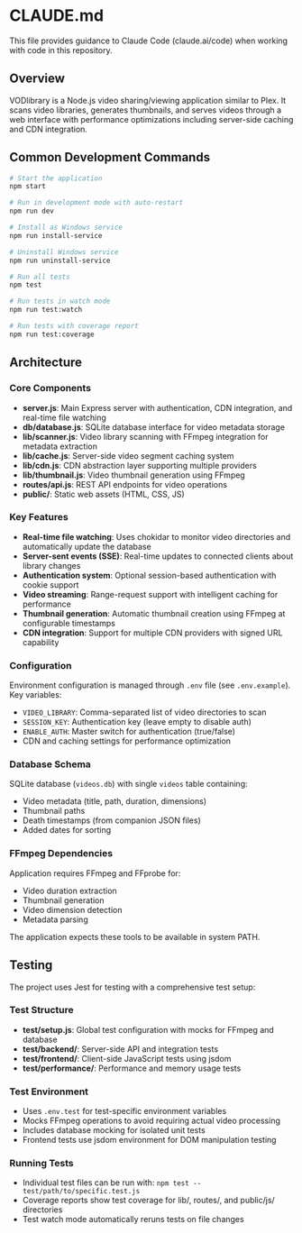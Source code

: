 # CLAUDE.md

This file provides guidance to Claude Code (claude.ai/code) when working with code in this repository.

## Overview

VODlibrary is a Node.js video sharing/viewing application similar to Plex. It scans video libraries, generates thumbnails, and serves videos through a web interface with performance optimizations including server-side caching and CDN integration.

## Common Development Commands

```bash
# Start the application
npm start

# Run in development mode with auto-restart
npm run dev

# Install as Windows service
npm run install-service

# Uninstall Windows service
npm run uninstall-service

# Run all tests
npm test

# Run tests in watch mode
npm run test:watch

# Run tests with coverage report
npm run test:coverage
```

## Architecture

### Core Components

- **server.js**: Main Express server with authentication, CDN integration, and real-time file watching
- **db/database.js**: SQLite database interface for video metadata storage
- **lib/scanner.js**: Video library scanning with FFmpeg integration for metadata extraction
- **lib/cache.js**: Server-side video segment caching system
- **lib/cdn.js**: CDN abstraction layer supporting multiple providers
- **lib/thumbnail.js**: Video thumbnail generation using FFmpeg
- **routes/api.js**: REST API endpoints for video operations
- **public/**: Static web assets (HTML, CSS, JS)

### Key Features

- **Real-time file watching**: Uses chokidar to monitor video directories and automatically update the database
- **Server-sent events (SSE)**: Real-time updates to connected clients about library changes
- **Authentication system**: Optional session-based authentication with cookie support
- **Video streaming**: Range-request support with intelligent caching for performance
- **Thumbnail generation**: Automatic thumbnail creation using FFmpeg at configurable timestamps
- **CDN integration**: Support for multiple CDN providers with signed URL capability

### Configuration

Environment configuration is managed through `.env` file (see `.env.example`). Key variables:
- `VIDEO_LIBRARY`: Comma-separated list of video directories to scan
- `SESSION_KEY`: Authentication key (leave empty to disable auth)
- `ENABLE_AUTH`: Master switch for authentication (true/false)
- CDN and caching settings for performance optimization

### Database Schema

SQLite database (`videos.db`) with single `videos` table containing:
- Video metadata (title, path, duration, dimensions)
- Thumbnail paths
- Death timestamps (from companion JSON files)
- Added dates for sorting

### FFmpeg Dependencies

Application requires FFmpeg and FFprobe for:
- Video duration extraction
- Thumbnail generation
- Video dimension detection
- Metadata parsing

The application expects these tools to be available in system PATH.

## Testing

The project uses Jest for testing with a comprehensive test setup:

### Test Structure
- **test/setup.js**: Global test configuration with mocks for FFmpeg and database
- **test/backend/**: Server-side API and integration tests
- **test/frontend/**: Client-side JavaScript tests using jsdom
- **test/performance/**: Performance and memory usage tests

### Test Environment
- Uses `.env.test` for test-specific environment variables
- Mocks FFmpeg operations to avoid requiring actual video processing
- Includes database mocking for isolated unit tests
- Frontend tests use jsdom environment for DOM manipulation testing

### Running Tests
- Individual test files can be run with: `npm test -- test/path/to/specific.test.js`
- Coverage reports show test coverage for lib/, routes/, and public/js/ directories
- Test watch mode automatically reruns tests on file changes